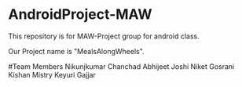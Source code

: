 # AndroidProject-MAW
This repository is for MAW-Project group for android class.

Our Project name is "MealsAlongWheels".



#Team Members
Nikunjkumar Chanchad
Abhijeet Joshi
Niket Gosrani
Kishan Mistry
Keyuri Gajjar
